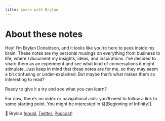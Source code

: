 ```yaml
---
title: Learn with Brylan
---
```


# About these notes
Hey! I’m Brylan Donaldson, and it looks like you're here to peek inside my brain. These notes are my personal musings on everything from business to life, where I document my insights, ideas, and inspirations. I’ve decided to share them as an experiment and see what kind of conversations it might stimulate. Just keep in mind that these notes are for me, so they may seem a bit confusing or under-explained. But maybe that’s what makes them so interesting to read? 

Ready to give it a try and see what you can learn?

For now, there’s no index or navigational aids: you’ll need to follow a link to some starting point. You might be interested in §[[Beginning of Infinity]].

👋 Brylan ([email](mailto:brylan@cowrkwithme.com), [Twitter](https://twitter.com/0xHimzel), [Podcast](https://open.spotify.com/show/1ZgWdURhqi0S2q2SExfqbW?si=a1f23e04c34c4dc5))
